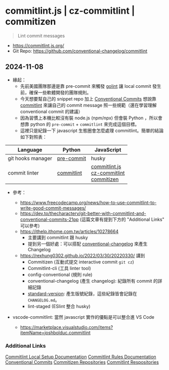 # commitlint.js | cz-commitlint | commitizen

> Lint commit messages

- https://commitlint.js.org/
- Git Repo: https://github.com/conventional-changelog/commitlint

## 2024-11-08

- 緣起：
  - 先前美國團隊那邊是靠 pre-commit 來觸發 [golint](https://pkg.go.dev/golang.org/x/lint/golint) 讓 local commit 發生前，確保一些軟體開發的團隊規則。
  - 今天想要幫自己的 snippet repo 加上 [Conventional Commits](https://www.conventionalcommits.org/) 想說靠 [commitlint](https://github.com/opensource-nepal/commitlint) 來讓自己的 commit message 照一些規範（還在學習理解 conventional commit 的建議）
  - 因為習慣上本機比較沒有裝 node.js (npm/npx) 但會裝 Python ，所以會想靠 python 的 `pre-commit` + `commitlint` 來完成這個目標。
  - 這裡只是紀錄一下 javascript 生態圈會怎麼處理 commitlint。簡單的結論如下對照表：

| Language | Python | JavaScript |
|----------|--------|------------|
| git hooks manager | [pre-commit]() | husky |
| commit linter | [commitlint](https://github.com/opensource-nepal/commitlint) | [commitlint.js](https://commitlint.js.org/) <br/> [cz-commitlint](https://www.npmjs.com/package/@commitlint/cz-commitlint) <br/> [commitizen](https://github.com/commitizen/cz-cli) |

- 參考：
  - https://www.freecodecamp.org/news/how-to-use-commitlint-to-write-good-commit-messages/
  - https://dev.to/thecharacterv/git-better-with-commitlint-and-conventional-commits-21pp (這篇文章有提到下方的 "Additional Links" 可以參考)
  - https://ithelp.ithome.com.tw/articles/10278664
    - 主要講到 commitlint 跟 husky
    - 提到另一個好處：可以搭配 [conventional-changelog](https://github.com/conventional-changelog/conventional-changelog) 來產生 Changelog
  - https://rexhung0302.github.io/2022/03/30/20220330/ 講到
    - Commitizen (互動式提交 interactive commit `git cz`) 
    - Commitlint-cli (工具 linter tool) 
    - config-conventional (規則 rule)
    - conventional-changelog (產生 changelog): 紀錄所有 commit 的詳細記錄
    - [standard-version](https://www.npmjs.com/package/standard-version): 產生版號紀錄，這些紀錄皆會記錄在 `CHANGELOG.md`。
    - lint-staged (ESlint 整合 husky)

- vscode-commitlint: 當然 javascript 實作的優點是可以整合進 VS Code
  - https://marketplace.visualstudio.com/items?itemName=joshbolduc.commitlint

### Additional Links

[Commitlint Local Setup Documentation](https://commitlint.js.org/#/guides-local-setup)
[Commitlint Rules Documentation](https://commitlint.js.org/#/reference-rules)
[Conventional Commits](https://www.conventionalcommits.org/en/v1.0.0/)
[Commitizen Repositories](https://github.com/orgs/commitizen/repositories)
[Commitlint Respositories](https://github.com/conventional-changelog/commitlint)